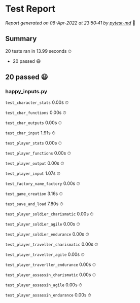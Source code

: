 # Test Report

*Report generated on 06-Apr-2022 at 23:50:41 by [pytest-md]* 📝

[pytest-md]: https://github.com/hackebrot/pytest-md

## Summary

20 tests ran in 13.99 seconds ⏱

- 20 passed 😃

## 20 passed 😃

### happy_inputs.py

`test_character_stats` 0.00s ⏱

`test_char_functions` 0.00s ⏱

`test_char_outputs` 0.00s ⏱

`test_char_input` 1.91s ⏱

`test_player_stats` 0.00s ⏱

`test_player_functions` 0.00s ⏱

`test_player_output` 0.00s ⏱

`test_player_input` 1.07s ⏱

`test_factory_name_factory` 0.00s ⏱

`test_game_creation` 3.16s ⏱

`test_save_and_load` 7.80s ⏱

`test_player_soldier_charismatic` 0.00s ⏱

`test_player_soldier_agile` 0.00s ⏱

`test_player_soldier_endurance` 0.00s ⏱

`test_player_traveller_charismatic` 0.00s ⏱

`test_player_traveller_agile` 0.00s ⏱

`test_player_traverller_endurance` 0.00s ⏱

`test_player_assassin_charismatic` 0.00s ⏱

`test_player_assassin_agile` 0.00s ⏱

`test_player_assassin_endurance` 0.00s ⏱
